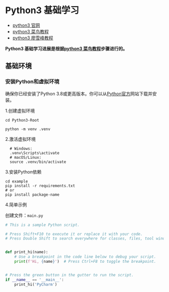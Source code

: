 # Python3 基础学习

- [python3 官网](https://www.python.org/)
- [python3 菜鸟教程](https://www.runoob.com/python3/python3-tutorial.html)
- [python3 廖雪峰教程](https://www.liaoxuefeng.com/wiki/1016959663602400)

**Python3 基础学习进展是根据[python3 菜鸟教程](https://www.runoob.com/python3/python3-tutorial.html)步骤进行的。**

## 基础环境

### 安装Python和虚拟环境

确保你已经安装了Python 3.8或更高版本。你可以从[Python官方](https://www.python.org/downloads/)网站下载并安装。

1.创建虚拟环境

```shell
cd Python3-Root

python -m venv .venv
```

2.激活虚拟环境

```shell
  # Windows:
  .venv\Scripts\activate
  # macOS/Linux:
  source .venv/bin/activate
```

3.安装Python依赖

```shell
cd example
pip install -r requirements.txt
# or 
pip install package-name
```

4.简单示例

创建文件：`main.py`

```python
# This is a sample Python script.

# Press Shift+F10 to execute it or replace it with your code.
# Press Double Shift to search everywhere for classes, files, tool windows, actions, and settings.


def print_hi(name):
    # Use a breakpoint in the code line below to debug your script.
    print(f'Hi, {name}')  # Press Ctrl+F8 to toggle the breakpoint.


# Press the green button in the gutter to run the script.
if __name__ == '__main__':
    print_hi('PyCharm')
```
